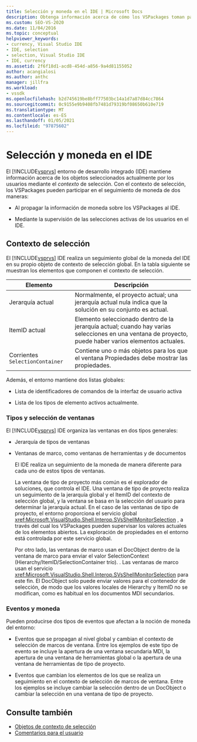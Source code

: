 ```yaml
---
title: Selección y moneda en el IDE | Microsoft Docs
description: Obtenga información acerca de cómo los VSPackages toman parte en el seguimiento de moneda. El IDE de Visual Studio mantiene información acerca de los objetos seleccionados actualmente mediante el contexto de selección.
ms.custom: SEO-VS-2020
ms.date: 11/04/2016
ms.topic: conceptual
helpviewer_keywords:
- currency, Visual Studio IDE
- IDE, selection
- selection, Visual Studio IDE
- IDE, currency
ms.assetid: 2f6f18d1-acd8-454d-a856-9a4d81155052
author: acangialosi
ms.author: anthc
manager: jillfra
ms.workload:
- vssdk
ms.openlocfilehash: b2d745619be8bff77503bc14a1d7a87d84cc7864
ms.sourcegitcommit: 0c9155e9b9408fb7481d79319bf08650b610e719
ms.translationtype: MT
ms.contentlocale: es-ES
ms.lasthandoff: 01/05/2021
ms.locfileid: "97875602"
---
```

# <a name="selection-and-currency-in-the-ide"></a>Selección y moneda en el IDE
El [!INCLUDE[vsprvs](../../code-quality/includes/vsprvs_md.md)] entorno de desarrollo integrado (IDE) mantiene información acerca de los objetos seleccionados actualmente por los usuarios mediante el *contexto* de selección. Con el contexto de selección, los VSPackages pueden participar en el seguimiento de moneda de dos maneras:

- Al propagar la información de moneda sobre los VSPackages al IDE.

- Mediante la supervisión de las selecciones activas de los usuarios en el IDE.

## <a name="selection-context"></a>Contexto de selección
 El [!INCLUDE[vsprvs](../../code-quality/includes/vsprvs_md.md)] IDE realiza un seguimiento global de la moneda del IDE en su propio objeto de contexto de selección global. En la tabla siguiente se muestran los elementos que componen el contexto de selección.

|Elemento|Descripción|
|-------------|-----------------|
|Jerarquía actual|Normalmente, el proyecto actual; una jerarquía actual nula indica que la solución en su conjunto es actual.|
|ItemID actual|Elemento seleccionado dentro de la jerarquía actual; cuando hay varias selecciones en una ventana de proyecto, puede haber varios elementos actuales.|
|Corrientes `SelectionContainer`|Contiene uno o más objetos para los que el ventana Propiedades debe mostrar las propiedades.|

 Además, el entorno mantiene dos listas globales:

- Lista de identificadores de comandos de la interfaz de usuario activa

- Lista de los tipos de elemento activos actualmente.

### <a name="window-types-and-selection"></a>Tipos y selección de ventanas
 El [!INCLUDE[vsprvs](../../code-quality/includes/vsprvs_md.md)] IDE organiza las ventanas en dos tipos generales:

- Jerarquía de tipos de ventanas

- Ventanas de marco, como ventanas de herramientas y de documentos

  El IDE realiza un seguimiento de la moneda de manera diferente para cada uno de estos tipos de ventanas.

  La ventana de tipo de proyecto más común es el explorador de soluciones, que controla el IDE. Una ventana de tipo de proyecto realiza un seguimiento de la jerarquía global y el ItemID del contexto de selección global, y la ventana se basa en la selección del usuario para determinar la jerarquía actual. En el caso de las ventanas de tipo de proyecto, el entorno proporciona el servicio global <xref:Microsoft.VisualStudio.Shell.Interop.SVsShellMonitorSelection> , a través del cual los VSPackages pueden supervisar los valores actuales de los elementos abiertos. La exploración de propiedades en el entorno está controlada por este servicio global.

  Por otro lado, las ventanas de marco usan el DocObject dentro de la ventana de marco para enviar el valor SelectionContext (Hierarchy/ItemID/SelectionContainer trío). . Las ventanas de marco usan el servicio <xref:Microsoft.VisualStudio.Shell.Interop.SVsShellMonitorSelection> para este fin. El DocObject solo puede enviar valores para el contenedor de selección, de modo que los valores locales de Hierarchy y ItemID no se modifican, como es habitual en los documentos MDI secundarios.

### <a name="events-and-currency"></a>Eventos y moneda
 Pueden producirse dos tipos de eventos que afectan a la noción de moneda del entorno:

- Eventos que se propagan al nivel global y cambian el contexto de selección de marcos de ventana. Entre los ejemplos de este tipo de evento se incluye la apertura de una ventana secundaria MDI, la apertura de una ventana de herramientas global o la apertura de una ventana de herramientas de tipo de proyecto.

- Eventos que cambian los elementos de los que se realiza un seguimiento en el contexto de selección de marcos de ventana. Entre los ejemplos se incluye cambiar la selección dentro de un DocObject o cambiar la selección en una ventana de tipo de proyecto.

## <a name="see-also"></a>Consulte también
- [Objetos de contexto de selección](../../extensibility/internals/selection-context-objects.md)
- [Comentarios para el usuario](../../extensibility/internals/feedback-to-the-user.md)
